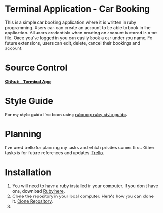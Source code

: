 # Terminal Application - Car Booking 

This is a simple car booking application where it is written in ruby programming. Users can can create an account to be able to book in the application. All users credentials when creating an account is stored in a txt file. Once you've logged in you can easily book a car under you name. Fo future extensions, users can edit, delete, cancel their bookings and account. 

# Source Control
#### [Github - Terminal App](https://github.com/adrianalain/AdrianAlainPortaje_T1A3/tree/master)

# Style Guide
For my style guide I've been using [rubocop ruby style guide](https://github.com/rubocop/ruby-style-guide).

# Planning
I've used trello for planning my tasks and which prioties comes first. Other tasks is for future references and updates. [Trello](https://trello.com/b/96GRRzLt/terminal-app).

# Installation
1. You will need to have a ruby installed in your computer. If you don't have one, download [Ruby here](https://www.ruby-lang.org/en/).
2. Clone the repository in your local computer. Here's how you can clone it. [Clone Repository](https://docs.github.com/en/repositories/creating-and-managing-repositories/cloning-a-repository).
3. 